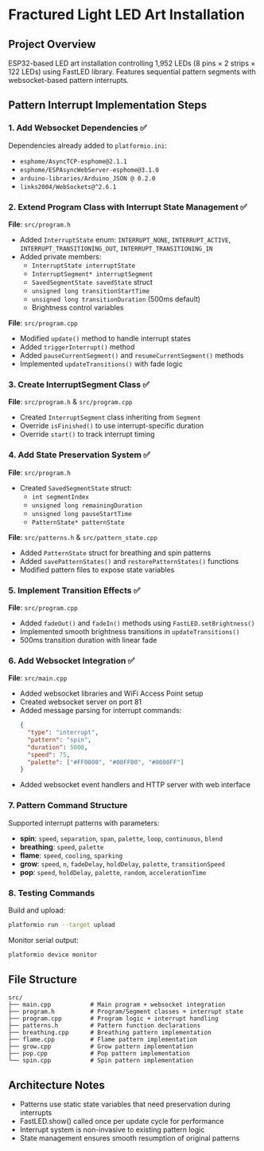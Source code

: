 # Fractured Light LED Art Installation

## Project Overview
ESP32-based LED art installation controlling 1,952 LEDs (8 pins × 2 strips × 122 LEDs) using FastLED library. Features sequential pattern segments with websocket-based pattern interrupts.

## Pattern Interrupt Implementation Steps

### 1. Add Websocket Dependencies ✅
Dependencies already added to `platformio.ini`:
- `esphome/AsyncTCP-esphome@2.1.1`
- `esphome/ESPAsyncWebServer-esphome@3.1.0` 
- `arduino-libraries/Arduino_JSON @ 0.2.0`
- `links2004/WebSockets@^2.6.1`

### 2. Extend Program Class with Interrupt State Management ✅
**File**: `src/program.h`
- Added `InterruptState` enum: `INTERRUPT_NONE`, `INTERRUPT_ACTIVE`, `INTERRUPT_TRANSITIONING_OUT`, `INTERRUPT_TRANSITIONING_IN`
- Added private members:
  - `InterruptState interruptState`
  - `InterruptSegment* interruptSegment` 
  - `SavedSegmentState savedState` struct
  - `unsigned long transitionStartTime`
  - `unsigned long transitionDuration` (500ms default)
  - Brightness control variables

**File**: `src/program.cpp`
- Modified `update()` method to handle interrupt states
- Added `triggerInterrupt()` method
- Added `pauseCurrentSegment()` and `resumeCurrentSegment()` methods
- Implemented `updateTransitions()` with fade logic

### 3. Create InterruptSegment Class ✅
**File**: `src/program.h` & `src/program.cpp`
- Created `InterruptSegment` class inheriting from `Segment`
- Override `isFinished()` to use interrupt-specific duration
- Override `start()` to track interrupt timing

### 4. Add State Preservation System ✅
**File**: `src/program.h`
- Created `SavedSegmentState` struct:
  - `int segmentIndex`
  - `unsigned long remainingDuration` 
  - `unsigned long pauseStartTime`
  - `PatternState* patternState`

**File**: `src/patterns.h` & `src/pattern_state.cpp`
- Added `PatternState` struct for breathing and spin patterns
- Added `savePatternStates()` and `restorePatternStates()` functions
- Modified pattern files to expose state variables

### 5. Implement Transition Effects ✅
**File**: `src/program.cpp`
- Added `fadeOut()` and `fadeIn()` methods using `FastLED.setBrightness()`
- Implemented smooth brightness transitions in `updateTransitions()`
- 500ms transition duration with linear fade

### 6. Add Websocket Integration ✅
**File**: `src/main.cpp`
- Added websocket libraries and WiFi Access Point setup
- Created websocket server on port 81
- Added message parsing for interrupt commands:
  ```json
  {
    "type": "interrupt",
    "pattern": "spin",
    "duration": 5000,
    "speed": 75,
    "palette": ["#FF0000", "#00FF00", "#0000FF"]
  }
  ```
- Added websocket event handlers and HTTP server with web interface

### 7. Pattern Command Structure
Supported interrupt patterns with parameters:
- **spin**: `speed`, `separation`, `span`, `palette`, `loop`, `continuous`, `blend`
- **breathing**: `speed`, `palette`
- **flame**: `speed`, `cooling`, `sparking`
- **grow**: `speed`, `n`, `fadeDelay`, `holdDelay`, `palette`, `transitionSpeed`
- **pop**: `speed`, `holdDelay`, `palette`, `random`, `accelerationTime`

### 8. Testing Commands
Build and upload:
```bash
platformio run --target upload
```

Monitor serial output:
```bash
platformio device monitor
```

## File Structure
```
src/
├── main.cpp           # Main program + websocket integration
├── program.h          # Program/Segment classes + interrupt state
├── program.cpp        # Program logic + interrupt handling  
├── patterns.h         # Pattern function declarations
├── breathing.cpp      # Breathing pattern implementation
├── flame.cpp          # Flame pattern implementation
├── grow.cpp           # Grow pattern implementation
├── pop.cpp            # Pop pattern implementation
└── spin.cpp           # Spin pattern implementation
```

## Architecture Notes
- Patterns use static state variables that need preservation during interrupts
- FastLED.show() called once per update cycle for performance
- Interrupt system is non-invasive to existing pattern logic
- State management ensures smooth resumption of original patterns